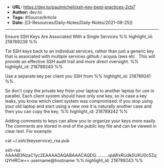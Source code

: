 - **URL:** https://dev.to/paulmicheli/ssh-key-best-practices-2cb7
- **Author:** dev.to
- **Tags:** #Source/Article
- **Date:** [[3-Resources/Daily-Notes/Daily-Notes/2021-08-25]]
---

Ensure SSH Keys Are Associated With a Single Services %% highlight_id: 218789239 %%


Tie SSH keys back to an individual services, rather than just a generic key that is associated with multiple services github / acquia /aws etc . This will provide an effective SSH audit trail and more direct oversight. %% highlight_id: 218789240 %%


Use a separate key per client you SSH from %% highlight_id: 218789241 %%


So don’t copy the private key from your laptop to another laptop for use in parallel. Each client system should have only one key, so in case a key leaks, you know which client system was compromised. If you stop using your old laptop and start using a new one it is naturally another case and then you can copy the key. %% highlight_id: 218789242 %%


Adding comments to keys can allow you to organize your keys more easily. The comments are stored in end of the public key file and can be viewed in clear text. For example:

cat ~/.ssh/{keyservice}_rsa.pub

ssh-rsa AAAAB3NzaC1yc2EAAAADAQABAAACAQDG..........qiaWxRUdk0UKU0c5ZqQYHRCw== username@hostname %% highlight_id: 218789243 %%

